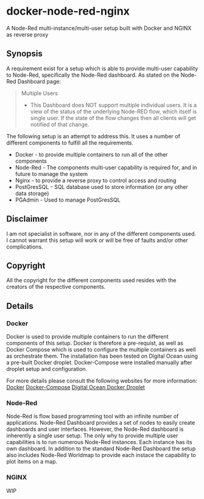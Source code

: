 # docker-node-red-nginx
A Node-Red multi-instance/multi-user setup built with Docker and NGINX as reverse proxy
## Synopsis
A requirement exist for a setup which is able to provide multi-user capability to Node-Red, specifically the Node-Red dashboard. As stated on the Node-Red Dashboard page:

> Multiple Users
> - This Dashboard does NOT support multiple individual users. It is a view of the status of the underlying Node-RED flow, which itself is single user. If the state of the flow changes then all clients will get notified of that change.

The following setup is an attempt to address this. It uses a number of different components to fulfill all the requirements. 

* Docker - to provide multiple containers to run all of the other components
* Node-Red - The components multi-user capability is required for, and in future to manage the system
* Nginx - to provide a reverse proxy to control access and routing
* PostGresSQL - SQL database used to store information (or any other data storage)
* PGAdmin - Used to manage PostGresSQL

## Disclaimer
I am not specialist in software, nor in any of the different components used. I cannot warrant this setup will work or will be free of faults and/or other complications.

## Copyright
All the copyright for the different components used resides with the creators of the respective components.

## Details
### Docker
Docker is used to provide multiple containers to run the different components of this setup. Docker is therefore a pre-requist, as well as Docker Compose which is used to configure the multiple containers as well as orchestrate them. The installation has been tested on Digital Ocean using a pre-built Docker droplet. Docker-Compose were installed manually after droplet setup and configuration.

For more details please consult the following websites for more information:
[Docker](https://www.docker.com/)
[Docker-Compose](https://docs.docker.com/compose/)
[Digital Ocean Docker Droplet](https://www.digitalocean.com/products/one-click-apps/docker/)

### Node-Red
Node-Red is flow based programming tool with an infinite number of applications. Node-Red Dashboard provides a set of nodes to easily create dashboards and user interfaces. However, the Node-Red dashboard is inherently a single user setup. The only why to provide multiple user capabilities is to run numerous Node-Red instances. Each instance has its own dashboard. In addition to the standard Node-Red Dashboard the setup also includes Node-Red Worldmap to provide each instace the capability to plot items on a map.

### NGINX
WIP
